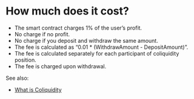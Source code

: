# How much does it cost?

- The smart contract charges 1% of the user’s profit.
- No charge if no profit.
- No charge if you deposit and withdraw the same amount.
- The fee is calculated as “0.01 \* (WithdrawAmount - DepositAmount)”.
- The fee is calculated separately for each participant of coliquidity position.
- The fee is charged upon withdrawal.

See also:

- [What is Coliquidity](what-is-coliquidity.md)
